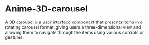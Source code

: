 # Anime-3D-carousel
A 3D carousel is a user interface component that presents items in a rotating carousel format, giving users a three-dimensional view and allowing them to navigate through the items using various controls or gestures.
